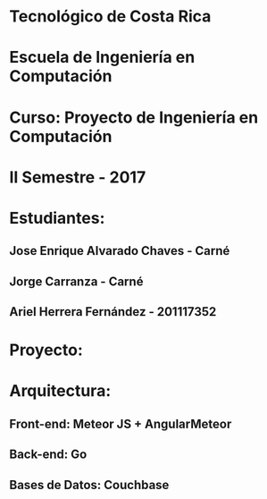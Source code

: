 # Tecnológico de Costa Rica
# Escuela de Ingeniería en Computación
# Curso: Proyecto de Ingeniería en Computación
# II Semestre - 2017
# Estudiantes:
## Jose Enrique Alvarado Chaves - Carné
## Jorge Carranza - Carné
## Ariel Herrera Fernández - 201117352

# Proyecto: 
# Arquitectura:
## Front-end: Meteor JS + AngularMeteor
## Back-end: Go
## Bases de Datos: Couchbase
